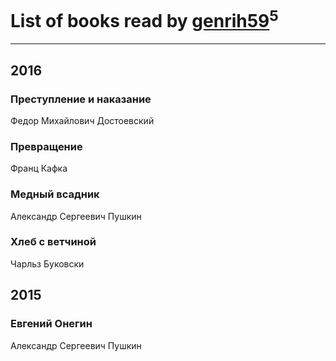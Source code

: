# List of books read by [genrih59](https://www.facebook.com/app_scoped_user_id/872361436199401/)<sup>5</sup>
---

## 2016

### Преступление и наказание
Федор Михайлович Достоевский


### Превращение
Франц Кафка


### Медный всадник
Александр Сергеевич Пушкин


### Хлеб с ветчиной
Чарльз Буковски



## 2015

### Евгений Онегин
Александр Сергеевич Пушкин



